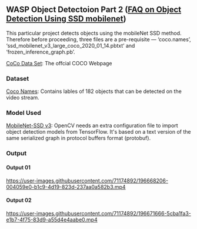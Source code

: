 ## WASP Object Detectoion Part 2 ([FAQ on Object Detection Using SSD mobilenet](https://madhumitamenon.medium.com/faq-on-object-detection-using-ssd-mobilenet-b8bf31924601))
This particular project detects objects using the mobileNet SSD method. Therefore before proceeding, three files are a pre-requisite — ‘coco.names’, ‘ssd_mobilenet_v3_large_coco_2020_01_14.pbtxt’ and ‘frozen_inference_graph.pb’.

[CoCo Data Set](https://cocodataset.org/#home): The offcial COCO Webpage

### Dataset
[Coco Names](https://github.com/nightrome/cocostuff/blob/master/labels.md): Contains lables of 182 objects that can be detected on the video stream.

### Model Used
[MobileNet-SSD v3](https://github.com/opencv/opencv/wiki/TensorFlow-Object-Detection-API): OpenCV needs an extra configuration file to import object detection models from TensorFlow. It's based on a text version of the same serialized graph in protocol buffers format (protobuf).

### Output

#### Output 01
https://user-images.githubusercontent.com/71174892/196668206-004059e0-b1c9-4d19-823d-237aa0a582b3.mp4

#### Output 02
https://user-images.githubusercontent.com/71174892/196671666-5cba1fa3-e1b7-4f75-83d9-a55d4e4aabe0.mp4
